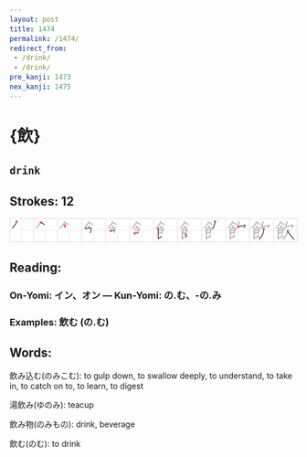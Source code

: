 ```yaml
---
layout: post
title: 1474
permalink: /1474/
redirect_from:
 - /drink/
 - /drink/
pre_kanji: 1473
nex_kanji: 1475
---
```


# {飲}

## `drink`

## Strokes: 12

<div class="stroke"><img src="../images/E9A3B2.png" /></div>

## Reading:

### On-Yomi: イン、オン &mdash; Kun-Yomi: の.む、-の.み

### Examples: 飲む (の.む)

## Words:

飲み込む(のみこむ): to gulp down, to swallow deeply, to understand, to take in, to catch on to, to learn, to digest

湯飲み(ゆのみ): teacup

飲み物(のみもの): drink, beverage

飲む(のむ): to drink
